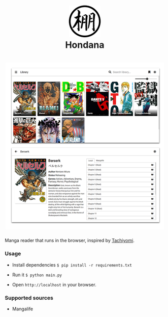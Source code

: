 <h1 align="center">
<img src=".github/logo.png">
<br>
Hondana
</h1>

<h1 align="center">
<img src=".github/screenshot.png" width="500">
</h1>

Manga reader that runs in the browser, inspired by [Tachiyomi](https://github.com/inorichi/tachiyomi).

### Usage

* Install dependencies
`$ pip install -r requirements.txt`

* Run it
`$ python main.py`

* Open `http://localhost` in your browser.

### Supported sources

* Mangalife
